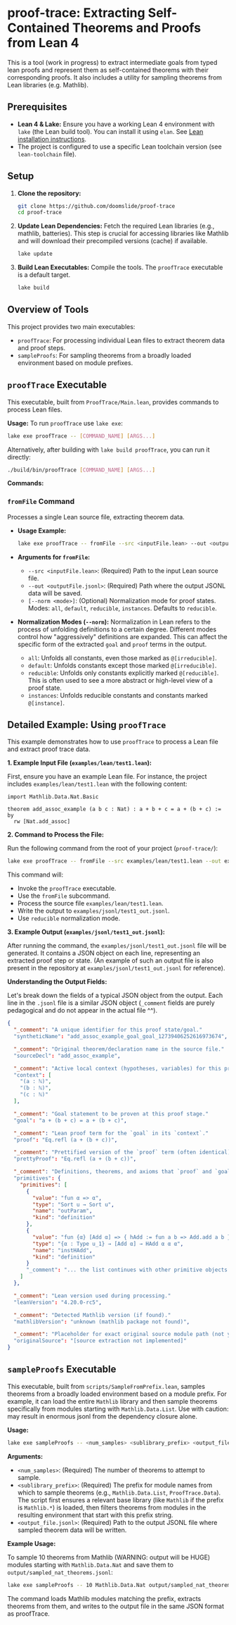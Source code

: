 # proof-trace: Extracting Self-Contained Theorems and Proofs from Lean 4

This is a tool (work in progress) to extract intermediate goals from typed lean proofs and represent them as self-contained theorems with their corresponding proofs. It also includes a utility for sampling theorems from Lean libraries (e.g. Mathlib).

## Prerequisites

*   **Lean 4 & Lake:** Ensure you have a working Lean 4 environment with `lake` (the Lean build tool). You can install it using `elan`. See [Lean installation instructions](https://leanprover-community.github.io/install/linux.html).
*   The project is configured to use a specific Lean toolchain version (see `lean-toolchain` file).

## Setup

1.  **Clone the repository:**
    ```bash
    git clone https://github.com/doomslide/proof-trace
    cd proof-trace
    ```

2.  **Update Lean Dependencies:** Fetch the required Lean libraries (e.g., mathlib, batteries). This step is crucial for accessing libraries like Mathlib and will download their precompiled versions (cache) if available.
    ```bash
    lake update
    ```

3.  **Build Lean Executables:** Compile the tools. The `proofTrace` executable is a default target.
    ```bash
    lake build
    ```

## Overview of Tools

This project provides two main executables:
*   `proofTrace`: For processing individual Lean files to extract theorem data and proof steps.
*   `sampleProofs`: For sampling theorems from a broadly loaded environment based on module prefixes.

## `proofTrace` Executable

This executable, built from `ProofTrace/Main.lean`, provides commands to process Lean files.

**Usage:**
To run `proofTrace` use `lake exe`:
```bash
lake exe proofTrace -- [COMMAND_NAME] [ARGS...]
```
Alternatively, after building with `lake build proofTrace`, you can run it directly:
```bash
./build/bin/proofTrace [COMMAND_NAME] [ARGS...]
```

**Commands:**

### `fromFile` Command
Processes a single Lean source file, extracting theorem data.

*   **Usage Example:**
    ```bash
    lake exe proofTrace -- fromFile --src <inputFile.lean> --out <outputFile.jsonl> [--norm <mode>]
    ```
*   **Arguments for `fromFile`:**
    *   `--src <inputFile.lean>`: (Required) Path to the input Lean source file.
    *   `--out <outputFile.jsonl>`: (Required) Path where the output JSONL data will be saved.
    *   `[--norm <mode>]`: (Optional) Normalization mode for proof states. Modes: `all`, `default`, `reducible`, `instances`. Defaults to `reducible`.

*   **Normalization Modes (`--norm`):**
    Normalization in Lean refers to the process of unfolding definitions to a certain degree. Different modes control how "aggressively" definitions are expanded. This can affect the specific form of the extracted `goal` and `proof` terms in the output.
    *   `all`: Unfolds all constants, even those marked as `@[irreducible]`.
    *   `default`: Unfolds constants except those marked `@[irreducible]`.
    *   `reducible`: Unfolds only constants explicitly marked `@[reducible]`. This is often used to see a more abstract or high-level view of a proof state.
    *   `instances`: Unfolds reducible constants and constants marked `@[instance]`.

## Detailed Example: Using `proofTrace`

This example demonstrates how to use `proofTrace` to process a Lean file and extract proof trace data.

**1. Example Input File (`examples/lean/test1.lean`):**

First, ensure you have an example Lean file. For instance, the project includes `examples/lean/test1.lean` with the following content:

```lean
import Mathlib.Data.Nat.Basic

theorem add_assoc_example (a b c : Nat) : a + b + c = a + (b + c) := by
  rw [Nat.add_assoc]
```

**2. Command to Process the File:**

Run the following command from the root of your project (`proof-trace/`):
```bash
lake exe proofTrace -- fromFile --src examples/lean/test1.lean --out examples/jsonl/test1_out.jsonl --norm reducible
```

This command will:
*   Invoke the `proofTrace` executable.
*   Use the `fromFile` subcommand.
*   Process the source file `examples/lean/test1.lean`.
*   Write the output to `examples/jsonl/test1_out.jsonl`.
*   Use `reducible` normalization mode.

**3. Example Output (`examples/jsonl/test1_out.jsonl`):**

After running the command, the `examples/jsonl/test1_out.jsonl` file will be generated. It contains a JSON object on each line, representing an extracted proof step or state.
(An example of such an output file is also present in the repository at `examples/jsonl/test1_out.jsonl` for reference).

**Understanding the Output Fields:**

Let's break down the fields of a typical JSON object from the output. Each line in the `.jsonl` file is a similar JSON object (`_comment` fields are purely pedagogical and do not appear in the actual file ^^).

```json
{
  "_comment": "A unique identifier for this proof state/goal."
  "syntheticName": "add_assoc_example_goal_goal_12739406252616973674",

  "_comment": "Original theorem/declaration name in the source file."
  "sourceDecl": "add_assoc_example",

  "_comment": "Active local context (hypotheses, variables) for this proof state."
  "context": [
    "(a : ℕ)",
    "(b : ℕ)",
    "(c : ℕ)"
  ],

  "_comment": "Goal statement to be proven at this proof stage."
  "goal": "a + (b + c) = a + (b + c)",

  "_comment": "Lean proof term for the `goal` in its `context`."
  "proof": "Eq.refl (a + (b + c))",

  "_comment": "Prettified version of the `proof` term (often identical)."
  "prettyProof": "Eq.refl (a + (b + c))",

  "_comment": "Definitions, theorems, and axioms that `proof` and `goal` depend on."
  "primitives": {
    "primitives": [
      {
        "value": "fun α => α",
        "type": "Sort u → Sort u",
        "name": "outParam",
        "kind": "definition"
      },
      {
        "value": "fun {α} [Add α] => { hAdd := fun a b => Add.add a b }",
        "type": "{α : Type u_1} → [Add α] → HAdd α α α",
        "name": "instHAdd",
        "kind": "definition"
      }
      "_comment": "... the list continues with other primitive objects..."
    ]
  },

  "_comment": "Lean version used during processing."
  "leanVersion": "4.20.0-rc5",

  "_comment": "Detected Mathlib version (if found)."
  "mathlibVersion": "unknown (mathlib package not found)",

  "_comment": "Placeholder for exact original source module path (not yet implemented)."
  "originalSource": "[source extraction not implemented]"
}
```

## `sampleProofs` Executable

This executable, built from `scripts/SampleFromPrefix.lean`, samples theorems from a broadly loaded environment based on a module prefix. For example, it can load the entire `Mathlib` library and then sample theorems specifically from modules starting with `Mathlib.Data.List`. Use with caution: may result in enormous jsonl from the dependency closure alone.

**Usage:**
```bash
lake exe sampleProofs -- <num_samples> <sublibrary_prefix> <output_file.jsonl>
```

**Arguments:**

*   `<num_samples>`: (Required) The number of theorems to attempt to sample.
*   `<sublibrary_prefix>`: (Required) The prefix for module names from which to sample theorems (e.g., `Mathlib.Data.List`, `ProofTrace.Data`). The script first ensures a relevant base library (like `Mathlib` if the prefix is `Mathlib.*`) is loaded, then filters theorems from modules in the resulting environment that start with this prefix string.
*   `<output_file.jsonl>`: (Required) Path to the output JSONL file where sampled theorem data will be written.

**Example Usage:**

To sample 10 theorems from Mathlib (WARNING: output will be HUGE) modules starting with `Mathlib.Data.Nat` and save them to `output/sampled_nat_theorems.jsonl`:
```bash
lake exe sampleProofs -- 10 Mathlib.Data.Nat output/sampled_nat_theorems.jsonl
```
The command loads Mathlib modules matching the prefix, extracts theorems from them, and writes to the output file in the same JSON format as proofTrace.
